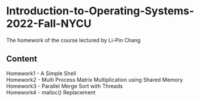 # Introduction-to-Operating-Systems-2022-Fall-NYCU
The homework of the course lectured by Li-Pin Chang
## Content
Homework1 - A Simple Shell  
Homework2 - Multi Process Matrix Multiplication using Shared Memory  
Homework3 - Parallel Merge Sort with Threads  
Homework4 - malloc() Replacement  
